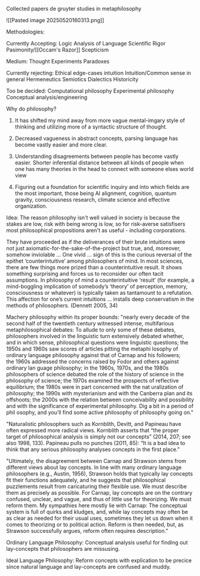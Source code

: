 
Collected papers de gruyter studies in metaphilosophy

![[Pasted image 20250520160313.png]]








Methodologies:


Currently Accepting:
Logic
Analysis of Language
Scientific Rigor
Pasimonity/[[Occam's Razor]]
Scepticism

Medium:
Thought Experiments
Paradoxes

Currently rejecting:
Ethical edge-cases intuition
Intuition/Common sense in general
Hermeneutics
Semiotics
Dialectics
Historicity

Too be decided:
Computational philosophy
Experimental philosophy
Conceptual analysis/engineering



Why do philosophy?

1. It has shifted my mind away from more vague mental-imgary style of thinking and utilizing more of a syntactic structure of thought. 

2. Decreased vagueness in abstract concepts, parsing language has become vastly easier and more clear.

3. Understanding disagreements between people has become vastly easier. Shorter inferential distance between all kinds of people when one has many theories in the head to connect with someone elses world view

4. Figuring out a foundation for scientific inquiry and into which fields are the most important, those being AI alignment, cognition, quantum gravity, consciousness research, climate science and effective organization. 



Idea: The reason philosophy isn't well valued in society is because the stakes are low, risk with being wrong is low, so for risk-averse satisfisers most philosophical propositions aren't as useful - including corporations. 



They have proceeded as if the deliverances of their brute intuitions were not just axiomatic-for-the-sake-of-the-project but true, and, moreover, somehow inviolable … One vivid … sign of this is the curious reversal of the epithet ‘counterintuitive’ among philosophers of mind. In most sciences, there are few things more prized than a counterintuitive result. It shows something surprising and forces us to reconsider our often tacit assumptions. In philosophy of mind a counterintuitive ‘result’ (for example, a mind-boggling implication of somebody’s ‘theory’ of perception, memory, consciousness or whatever) is typically taken as tantamount to a refutation. This affection for one’s current intuitions … installs deep conservatism in the methods of philosophers. (Dennett 2005, 34)



Machery philosophy within its proper bounds:
"nearly every decade of the second half of the twentieth century witnessed intense, multifarious metaphilosophical debates: To allude to only some of these debates, philosophers involved in the linguistic turn extensively debated whether, and in which sense, philosophical questions were linguistic questions; the 1950s and 1960s saw scores of articles pitting the metaphi losophy of ordinary language philosophy against that of Carnap and his followers; the 1960s addressed the concerns raised by Fodor and others against ordinary lan guage philosophy; in the 1960s, 1970s, and the 1980s philosophers of science debated the role of the history of science in the philosophy of science; the 1970s examined the prospects of reflective equilibrium; the 1980s were in part concerned with the nat uralization of philosophy; the 1990s with mysterianism and with the Canberra plan and its offshoots; the 2000s with the relation between conceivability and possibility and with the significance of experimental philosophy. Dig a bit in a period of phil osophy, and you’ll find some active philosophy of philosophy going on."

"Naturalistic philosophers such as Kornblith, Devitt, and Papineau have often expressed more radical views. Kornblith asserts that “the proper target of philosophical analysis is simply not our concepts” (2014, 207; see also 1998, 133). Papineau pulls no punches (2011, 85): “It is a bad idea to think that any serious philosophy analyses concepts in the first place."


"Ultimately, the disagreement between Carnap and Strawson stems from different views about lay concepts. In line with many ordinary language philosophers (e.g., Austin, 1956), Strawson holds that typically lay concepts fit their functions adequately, and he suggests that philosophical puzzlements result from caricaturing their flexible use. We must describe them as precisely as possible. For Carnap, lay concepts are on the contrary confused, unclear, and vague, and thus of little use for theorizing. We must reform them. My sympathies here mostly lie with Carnap: The conceptual system is full of quirks and kludges, and, while lay concepts may often be as clear as needed for their usual uses, sometimes they let us down when it comes to theorizing or to political action. Reform is then needed, but, as Strawson successfully argues, reform often requires description."


Ordinary Language Philosophy: Conceptual analysis useful for finding out lay-concepts that philosophers are missusing.

Ideal Language Philosophy: Reform concepts with explication to be precice since natural language and lay-concepts are confused and muddy.


